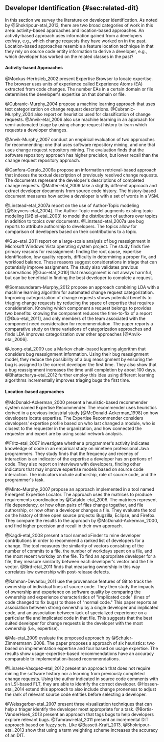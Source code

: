 ## Developer Identification {#sec:related-dit}

In this section we survey the literature on developer identification.  As noted
by @Shokripour-etal_2013, there are two broad categories of work in this area:
activity-based approaches and location-based approaches.  An activity-based
approach uses information gained from a developers *activity*, e.g., which
change requests they have worked on in the past.  Location-based approaches
resemble a feature location technique in that they rely on source code entity
information to derive a developer, e.g., which developer has worked on the
related classes in the past?

#### Activity-based Approaches

@Mockus-Herbsleb_2002 present Expertise Browser to locate expertise.  The
browser uses units of experience called Experience Atoms (EA) extracted from
code changes.  The number EAs in a certain domain or file determines the
developer's expertise on that domain or file.

@Cubranic-Murphy_2004 propose a machine learning approach that uses text
categorization on change request descriptions.  @Cubranic-Murphy_2004 also
report on heuristics used for classification of change requests.
@Anvik-etal_2006 also use machine learning in an approach for semi-automated
triage by using change request history to learn which requests a developer
changes.

@Anvik-Murphy_2007 conduct an empirical evaluation of two approaches for
recommending: one that uses software repository mining, and one that uses
change request repository mining.  The evaluation finds that the software
repository approach has higher precision, but lower recall than the change
request repository approach.

@Canfora-Cerulo_2006a propose an information retrieval-based approach that
indexes the textual description of previously resolved change requests.  The
documents represent the developer's descriptions of completed change requests.
@Matter-etal_2009 take a slightly different approach and extract developer
documents from source code history.  The history-based document measures how
active a developer is with a set of words in a VSM.

@Linstead-etal_2007a report on the use of Author-Topic modeling
[@Steyvers-etal_2004].  The Author-Topic model augments existing topic modeling
[@Blei-etal_2003] to model the distribution of authors over topics in addition
to topics over documents.  @Linstead-etal_2007a use bug reports to attribute
authorship to developers.  The topics allow for comparison of developers based
on their contributions to a topic.

@Guo-etal_2011 report on a large-scale analysis of bug reassignment in
Microsoft Windows Vista operating system project.  The study finds five primary
reasons for reassignment: finding the root cause, expertise identification, low
quality reports, difficulty in determining a proper fix, and workload balance.
These reasons suggest considerations in triage that can potentially improve
assignment.  The study also validates previous observations [@Guo-etal_2010]
that reassignment is not always harmful, but can be beneficial in finding the
best developer to complete a request.

@Somasundaram-Murphy_2012 propose an approach combining LDA with a machine
learning algorithm for automated change request categorization.  Improving
categorization of change requests shows potential benefits to triaging change
requests by reducing the space of expertise that requires consideration.
Knowing which component a request belongs to provides two benefits: knowing the
component reduces the time-to-fix of a report [@Guo-etal_2011], and only
members of the team associated with the component need consideration for
recommendation.  The paper reports a comparative study on three variations of
categorization approaches and finds LDA improves categorization over other
approaches [@Anvik-etal_2006].

@Jeong-etal_2009 use a Markov chain-based learning algorithm that considers bug
reassignment information.  Using their bug reassignment model, they reduce the
possibility of a bug reassignment by ensuring the bug is assigned to the
correct developer the first time.  They also show that a bug reassignment
increases the time until completion by about 100 days.  @Bhattacharya-etal_2012
further employ this idea using different learning algorithms incrementally
improves triaging bugs the first time.

#### Location-based approaches

@McDonald-Ackerman_2000 present a heuristic-based recommender system named
Expertise Recommender.  The recommender uses heuristics derived in a previous
industrial study [@McDonald-Ackerman_1998] on how developers locate expertise.
The Expertise Recommender considers developers' expertise profile based on who
last changed a module, who is closest to the requester in the organization, and
how connected the requester and expert are by using social network analysis.

@Fritz-etal_2007 investigate whether a programmer's activity indicates
knowledge of code in an empirical study on nineteen professional Java
programmers.  They study finds that the frequency and recency of interaction is
an indicator of the expertise a developer has on portions of code.  They also
report on interviews with developers, finding other indicators that may improve
expertise models based on source code interaction.  The indicators include
authorship, role of source code, and the programmer's task.

@Minto-Murphy_2007 propose an approach implemented in a tool named Emergent
Expertise Locator.  The approach uses the matrices to produce requirements
coordination by @Cataldo-etal_2006.  The matrices represent file dependency, or
how often pairs of files change together, and file authorship, or how often a
developer changes a file.  They evaluate the tool on the history of three open
source projects: Bugzilla, Eclipse, and Firefox.  They compare the results to
the approach by @McDonald-Ackerman_2000, and find higher precision and recall
in their own approach.

@Kagdi-etal_2008 present a tool named xFinder to mine developer contributions
in order to recommend a ranked list of developers for a change.  The tool
measures the similarity of vectors consisting of the number of commits to a
file, the number of workdays spent on a file, and the most recent workday on
the file.  To find an appropriate developer for a file, they measure similarity
between each developer's vector and the file vector.  @Bird-etal_2011 finds
that measuring ownership in this way correlates low ownership with post-release
defects.

@Rahman-Devanbu_2011 use the provenance features of Git to track the ownership
of individual lines of source code.  They then study the impacts of ownership
and experience on software quality by comparing the ownership and experience
characteristics of "implicated code" (lines of code changed to fix bugs) to
those of "normal code." This paper reports an association between strong
ownership by a single developer and implicated code, and an association between
lack of specialized experience on a particular file and implicated code in that
file.  This suggests that the best suited developer for change requests is the
developer with the most ownership (i.e., expertise).

@Ma-etal_2009 evaluate the proposed approach by @Schuler-Zimmermann_2008.  The
paper proposes a approach of six heuristics: two based on implementation
expertise and four based on usage expertise.  The results show
usage-expertise-based recommendations have an accuracy comparable to
implementation-based recommendations.

@Linares-Vasquez-etal_2012 present an approach that does not require mining the
software history nor a learning from previously completed change requests.
Using the author indicated in source code comments with an LSI-based FLT, they
are able to identify the correct developer.  @Hossen-etal_2014 extend this
approach to also include change proneness to adjust the rank of relevant source
code entities before selecting a developer.

@Weissgerber-etal_2007 present three visualization techniques that can help a
triager identify the developer most appropriate for a task.
@Bortis-VanderHoek_2013 present an approach that tags bugs to help developers
explore relevant bugs.  @Tamrawi-etal_2011 present an incremental DIT approach
based on fuzzy sets.  Like @Bassett-Kraft_2013, @Shokripour-etal_2013 show that
using a term weighting scheme increases the accuracy of an DIT.
